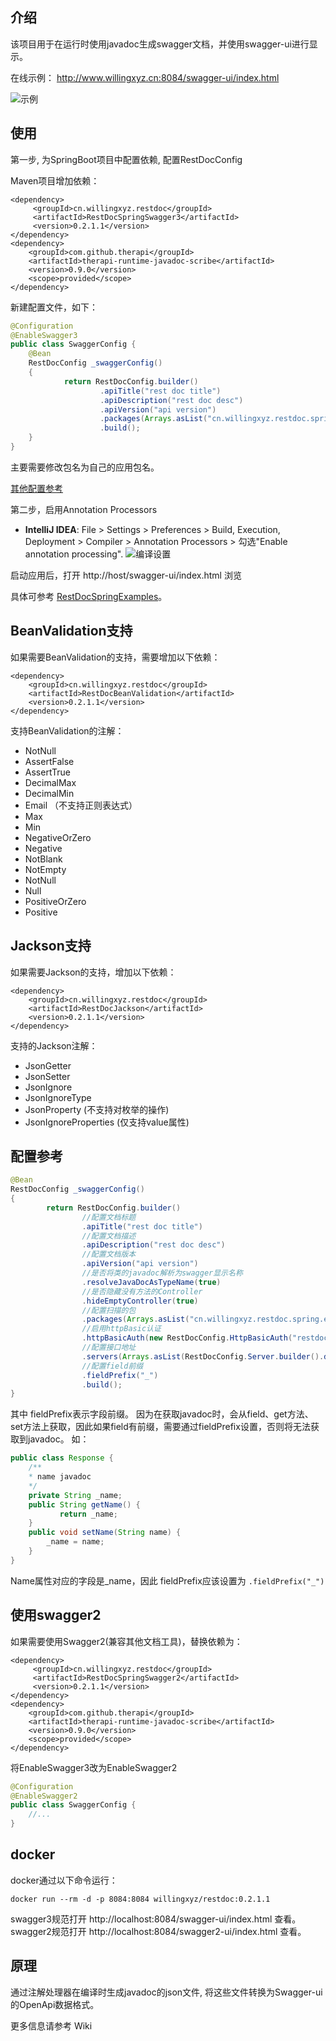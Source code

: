## 介绍

该项目用于在运行时使用javadoc生成swagger文档，并使用swagger-ui进行显示。


在线示例： http://www.willingxyz.cn:8084/swagger-ui/index.html 

![示例](./images/example_summary.png?)

## 使用

第一步, 为SpringBoot项目中配置依赖, 配置RestDocConfig

Maven项目增加依赖：

```
<dependency>
     <groupId>cn.willingxyz.restdoc</groupId>
     <artifactId>RestDocSpringSwagger3</artifactId>
     <version>0.2.1.1</version>
</dependency>
<dependency>
    <groupId>com.github.therapi</groupId>
    <artifactId>therapi-runtime-javadoc-scribe</artifactId>
    <version>0.9.0</version>
    <scope>provided</scope>
</dependency>
```

新建配置文件，如下：

```java 
@Configuration
@EnableSwagger3
public class SwaggerConfig {
    @Bean
    RestDocConfig _swaggerConfig()
    {
            return RestDocConfig.builder()
                    .apiTitle("rest doc title")
                    .apiDescription("rest doc desc")
                    .apiVersion("api version")
                    .packages(Arrays.asList("cn.willingxyz.restdoc.spring.examples"))
                    .build();
    }
}
```

主要需要修改包名为自己的应用包名。

[其他配置参考](#配置参考)

第二步，启用Annotation Processors 

- **IntelliJ IDEA**: File > Settings > Preferences > Build, Execution, Deployment > Compiler > Annotation Processors > 勾选"Enable annotation processing".
![编译设置](./images/compile-setting.png?)

启动应用后，打开 http://host/swagger-ui/index.html 浏览

具体可参考 [RestDocSpringExamples](https://github.com/Willing-Xyz/RestDoc/tree/master/RestDocSpringExamples)。

## BeanValidation支持

如果需要BeanValidation的支持，需要增加以下依赖：
```
<dependency>
    <groupId>cn.willingxyz.restdoc</groupId>
    <artifactId>RestDocBeanValidation</artifactId>
    <version>0.2.1.1</version>
</dependency>
```

支持BeanValidation的注解：

- NotNull
- AssertFalse
- AssertTrue
- DecimalMax
- DecimalMin
- Email （不支持正则表达式）
- Max
- Min
- NegativeOrZero
- Negative
- NotBlank
- NotEmpty
- NotNull
- Null
- PositiveOrZero
- Positive

## Jackson支持

如果需要Jackson的支持，增加以下依赖：
```
<dependency>
    <groupId>cn.willingxyz.restdoc</groupId>
    <artifactId>RestDocJackson</artifactId>
    <version>0.2.1.1</version>
</dependency>
```

支持的Jackson注解：

- JsonGetter
- JsonSetter
- JsonIgnore
- JsonIgnoreType
- JsonProperty (不支持对枚举的操作)
- JsonIgnoreProperties (仅支持value属性)


## 配置参考

```java 
@Bean
RestDocConfig _swaggerConfig()
{
        return RestDocConfig.builder()
                //配置文档标题
                .apiTitle("rest doc title")
                //配置文档描述
                .apiDescription("rest doc desc")
                //配置文档版本
                .apiVersion("api version")
                //是否将类的javadoc解析为swagger显示名称
                .resolveJavaDocAsTypeName(true)
                //是否隐藏没有方法的Controller
                .hideEmptyController(true)
                //配置扫描的包
                .packages(Arrays.asList("cn.willingxyz.restdoc.spring.examples"))
                //启用httpBasic认证
                .httpBasicAuth(new RestDocConfig.HttpBasicAuth("restdoc","restdoc"))
                //配置接口地址
                .servers(Arrays.asList(RestDocConfig.Server.builder().description("url desc").url("localhost:8080").build()))
                //配置field前缀
                .fieldPrefix("_")
                .build();
}
```

其中 fieldPrefix表示字段前缀。
因为在获取javadoc时，会从field、get方法、set方法上获取，因此如果field有前缀，需要通过fieldPrefix设置，否则将无法获取到javadoc。
如：

```java
public class Response {
    /**
    * name javadoc
    */
    private String _name;
    public String getName() {
           return _name;
    }
    public void setName(String name) {
        _name = name;
    }
}
```
Name属性对应的字段是_name，因此 fieldPrefix应该设置为 `.fieldPrefix("_")`

## 使用swagger2

如果需要使用Swagger2(兼容其他文档工具)，替换依赖为：
```
<dependency>
     <groupId>cn.willingxyz.restdoc</groupId>
     <artifactId>RestDocSpringSwagger2</artifactId>
     <version>0.2.1.1</version>
</dependency>
<dependency>
    <groupId>com.github.therapi</groupId>
    <artifactId>therapi-runtime-javadoc-scribe</artifactId>
    <version>0.9.0</version>
    <scope>provided</scope>
</dependency>
```
将EnableSwagger3改为EnableSwagger2
```java
@Configuration
@EnableSwagger2
public class SwaggerConfig {
    //...
}
```


## docker

docker通过以下命令运行：

`docker run --rm -d -p 8084:8084 willingxyz/restdoc:0.2.1.1`

swagger3规范打开 http://localhost:8084/swagger-ui/index.html 查看。
swagger2规范打开 http://localhost:8084/swagger2-ui/index.html 查看。

## 原理

通过注解处理器在编译时生成javadoc的json文件, 将这些文件转换为Swagger-ui的OpenApi数据格式。

更多信息请参考 Wiki 
